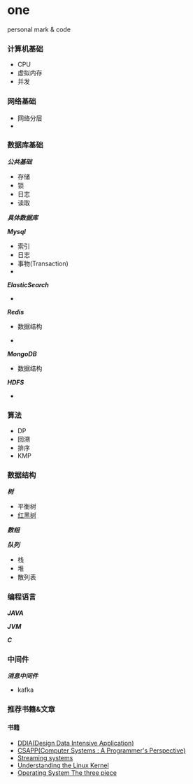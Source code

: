 # one
personal mark &amp; code

### 计算机基础

* CPU 
* 虚拟内存
* 并发

### 网络基础

* 网络分层
* 

### 数据库基础
***公共基础***

* 存储
* 锁
* 日志
* 读取

***具体数据库***

***Mysql***

* 索引
* 日志
* 事物(Transaction)
* 

***ElasticSearch***

* 

***Redis***

* 数据结构

* 

***MongoDB***

* 数据结构

***HDFS***

* 

### 算法

* DP
* 回溯
* 排序
* KMP

### 数据结构

***树***

* 平衡树
* [红黑树](https://www.jianshu.com/p/e136ec79235c)

***数组*** 

***队列***

* 栈
* 堆
* 散列表

### 编程语言
***JAVA***

***JVM*** 

***C***

### 中间件
***消息中间件***

* kafka

### 推荐书籍&文章

#### 书籍

* [DDIA(Design Data Intensive Application)](https://book.douban.com/subject/30329536/)
* [CSAPP(Computer Systems : A Programmer's Perspective)](https://book.douban.com/subject/26912767/)
* [Streaming systems](https://book.douban.com/subject/27080632/)
* [Understanding the Linux Kernel](https://book.douban.com/subject/1776614/)
* [Operating System The three piece](https://book.douban.com/subject/33463930/)
